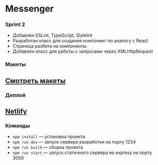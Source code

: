 # Messenger

### Sprint 2
- Добавлен ESLint, TypeScript, Slylelint
- Разработан класс для создания компонент по аналогу с React
- Страница разбита на компоненты.
- Добавлен класс для работы с запросами через XMLHttpRequest

### Макеты
[Смотреть макеты](https://www.figma.com/file/24EUnEHGEDNLdOcxg7ULwV/Chat?type=design&node-id=1-2&t=7wWpCV4czdytZJlu-0)
---
### Деплой 
[Netlify](https://spiffy-taiyaki-156f74.netlify.app/)
---
### Команды 
- `npm install` — установка проекта
- `npm run dev` — запуск сервера разработки на порту 1234
- `npm run build` — сборка проекта
- `npm run start` — запуск статичного cервера на express на порту 3000
